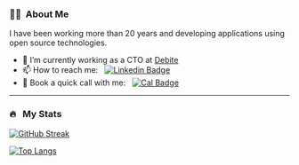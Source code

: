 ### 👨‍💻 &nbsp;About Me

I have been working more than 20 years and developing applications using open source technologies.

- 🔭 I’m currently working as a CTO at <a href="https://debite.io">Debite</a>
- 📫 How to reach me: &nbsp; [![Linkedin Badge](https://img.shields.io/badge/Linkedin-blue?style=flat&logo=Linkedin&logoColor=white)](https://www.linkedin.com/in/aemr3)
- 📅 Book a quick call with me: &nbsp; [![Cal Badge](https://img.shields.io/badge/cal.com-blue?style=flat&logo=Cal&logoColor=white)](https://cal.com/aemr3/30min)

---

### 🔥 &nbsp; My Stats
[![GitHub Streak](https://github-readme-streak-stats-six-sigma.vercel.app?user=aemr3&theme=highcontrast)](https://git.io/streak-stats)

[![Top Langs](https://github-readme-stats.vercel.app/api/top-langs/?username=aemr3&layout=compact&theme=vision-friendly-dark)](https://github.com/anuraghazra/github-readme-stats)
